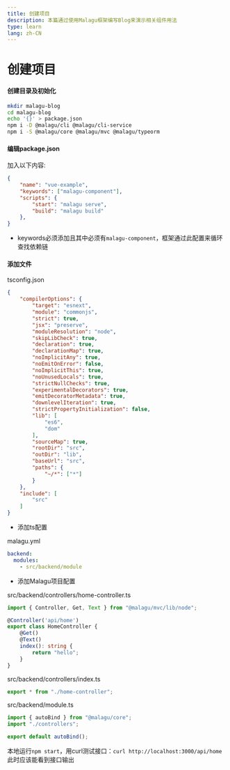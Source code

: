 ```yaml
---
title: 创建项目
description: 本篇通过使用Malagu框架编写Blog来演示相关组件用法
type: learn
lang: zh-CN
---
```


# 创建项目

#### 创建目录及初始化

```bash
mkdir malagu-blog
cd malagu-blog
echo '{}' > package.json
npm i -D @malagu/cli @malagu/cli-service
npm i -S @malagu/core @malagu/mvc @malagu/typeorm
```

#### 编辑package.json

加入以下内容:

```json
{
    "name": "vue-example",
    "keywords": ["malagu-component"],
    "scripts": {
        "start": "malagu serve",
        "build": "malagu build"
    },
}
```
* keywords必须添加且其中必须有`malagu-component`，框架通过此配置来循环查找依赖链

#### 添加文件

tsconfig.json
```json
{
    "compilerOptions": {
        "target": "esnext",
        "module": "commonjs",
        "strict": true,
        "jsx": "preserve",
        "moduleResolution": "node",
        "skipLibCheck": true,
        "declaration": true,
        "declarationMap": true,
        "noImplicitAny": true,
        "noEmitOnError": false,
        "noImplicitThis": true,
        "noUnusedLocals": true,
        "strictNullChecks": true,
        "experimentalDecorators": true,
        "emitDecoratorMetadata": true,
        "downlevelIteration": true,
        "strictPropertyInitialization": false,
        "lib": [
            "es6",
            "dom"
        ],
        "sourceMap": true,
        "rootDir": "src",
        "outDir": "lib",
        "baseUrl": "src",
        "paths": {
            "~/*": ["*"]
        }
    },
    "include": [
        "src"
    ]
}
```

* 添加ts配置

malagu.yml

```yaml
backend:
  modules:
    - src/backend/module
```

* 添加Malagu项目配置

src/backend/controllers/home-controller.ts

```ts
import { Controller, Get, Text } from "@malagu/mvc/lib/node";

@Controller('api/home')
export class HomeController {
    @Get()
    @Text()
    index(): string {
        return "hello";
    }
}
```

src/backend/controllers/index.ts

```ts
export * from "./home-controller";
```

src/backend/module.ts

```ts
import { autoBind } from "@malagu/core";
import "./controllers";

export default autoBind();
```

本地运行`npm start`，用curl测试接口：`curl http://localhost:3000/api/home`此时应该能看到接口输出
